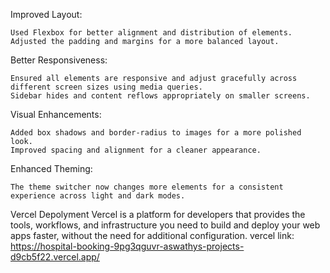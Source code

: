 Improved Layout:

    Used Flexbox for better alignment and distribution of elements.
    Adjusted the padding and margins for a more balanced layout.

Better Responsiveness:

    Ensured all elements are responsive and adjust gracefully across different screen sizes using media queries.
    Sidebar hides and content reflows appropriately on smaller screens.

Visual Enhancements:

    Added box shadows and border-radius to images for a more polished look.
    Improved spacing and alignment for a cleaner appearance.

Enhanced Theming:

    The theme switcher now changes more elements for a consistent experience across light and dark modes.

Vercel Depolyment
Vercel is a platform for developers that provides the tools, workflows, and infrastructure you need to build and deploy your web apps faster, without the need for additional configuration.
vercel link: https://hospital-booking-9pg3qguvr-aswathys-projects-d9cb5f22.vercel.app/
